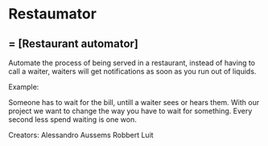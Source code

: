 # Restaumator

## = [Restaurant automator]

Automate the process of being served in a restaurant, instead of having to call a waiter, waiters will get notifications as soon as you run out of liquids.

Example:

Someone has to wait for the bill, untill a waiter sees or hears them. With our project we want to change the way you have to wait for something. Every second less spend waiting is one won.

Creators: Alessandro Aussems Robbert Luit
